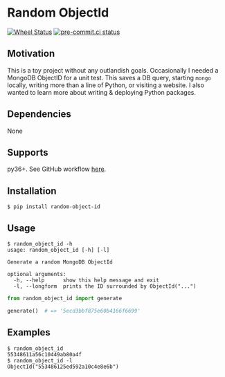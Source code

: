 # Random ObjectId

[![Wheel Status](https://img.shields.io/pypi/wheel/random-object-id.svg?maxAge=2592000)](https://pypi.python.org/pypi/random-object-id/)
[![pre-commit.ci status](https://results.pre-commit.ci/badge/github/mxr/random-object-id/main.svg)](https://results.pre-commit.ci/latest/github/mxr/random-object-id/main)

## Motivation

This is a toy project without any outlandish goals. Occasionally I
needed a MongoDB ObjectID for a unit test. This saves a DB query,
starting `mongo` locally, writing more than a line of Python, or
visiting a website. I also wanted to learn more about writing &
deploying Python packages.

## Dependencies

None

## Supports

py36+. See GitHub workflow [here][GitHub workflow].

## Installation

```console
$ pip install random-object-id
```

## Usage

```console
$ random_object_id -h
usage: random_object_id [-h] [-l]

Generate a random MongoDB ObjectId

optional arguments:
  -h, --help      show this help message and exit
  -l, --longform  prints the ID surrounded by ObjectId("...")
```

```python
from random_object_id import generate

generate()  # => '5ecd3bbf875e60b4166f6699'
```

## Examples

```console
$ random_object_id
55348611a56c10449ab80a4f
$ random_object_id -l
ObjectId("553486125ed592a10c4e8e6b")
```

[GitHub workflow]: https://github.com/mxr/random-object-id/blob/master/.github/workflows/main.yml
